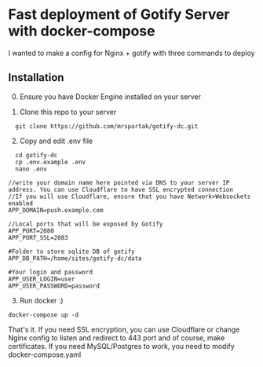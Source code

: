 # Fast deployment of Gotify Server with docker-compose 

I wanted to make a config for Nginx + gotify with three commands to deploy

## Installation

0. Ensure you have Docker Engine installed on your server

1. Clone this repo to your server
```
  git clone https://github.com/mrspartak/gotify-dc.git
```

2. Copy and edit .env file
```
  cd gotify-dc
  cp .env.example .env
  nano .env
```

```
//write your domain name here pointed via DNS to your server IP address. You can use Cloudflare to have SSL encrypted connection
//If you will use Cloudflare, ensure that you have Network>Websockets enabled
APP_DOMAIN=push.example.com

//Local ports that will be exposed by Gotify
APP_PORT=2080
APP_PORT_SSL=2083

#Folder to store sqlite DB of gotify
APP_DB_PATH=/home/sites/gotify-dc/data

#Your login and password
APP_USER_LOGIN=user
APP_USER_PASSWORD=password
```

3. Run docker :)
```
docker-compose up -d
```

That's it. If you need SSL encryption, you can use Cloudflare or change Nginx config to listen and redirect to 443 port and of course, make certificates. If you need MySQL/Postgres to work, you need to modify docker-compose.yaml
